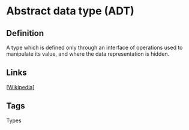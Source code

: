 # Abstract data type (ADT)

## Definition
A type which is defined only through an interface of operations used to manipulate its value, and where the data representation is hidden.

## Links


[[Wikipedia](http://en.wikipedia.org/wiki/Abstract_data_type)]

## Tags
Types


